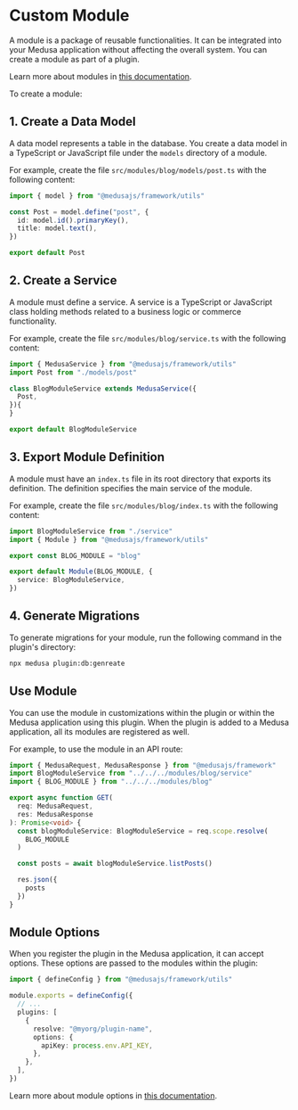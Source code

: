 # Custom Module

A module is a package of reusable functionalities. It can be integrated into your Medusa application without affecting the overall system. You can create a module as part of a plugin.

Learn more about modules in [this documentation](https://docs.medusajs.com/learn/fundamentals/modules).

To create a module:

## 1. Create a Data Model

A data model represents a table in the database. You create a data model in a TypeScript or JavaScript file under the `models` directory of a module.

For example, create the file `src/modules/blog/models/post.ts` with the following content:

```ts
import { model } from "@medusajs/framework/utils"

const Post = model.define("post", {
  id: model.id().primaryKey(),
  title: model.text(),
})

export default Post
```

## 2. Create a Service

A module must define a service. A service is a TypeScript or JavaScript class holding methods related to a business logic or commerce functionality.

For example, create the file `src/modules/blog/service.ts` with the following content:

```ts
import { MedusaService } from "@medusajs/framework/utils"
import Post from "./models/post"

class BlogModuleService extends MedusaService({
  Post,
}){
}

export default BlogModuleService
```

## 3. Export Module Definition

A module must have an `index.ts` file in its root directory that exports its definition. The definition specifies the main service of the module.

For example, create the file `src/modules/blog/index.ts` with the following content:

```ts
import BlogModuleService from "./service"
import { Module } from "@medusajs/framework/utils"

export const BLOG_MODULE = "blog"

export default Module(BLOG_MODULE, {
  service: BlogModuleService,
})
```

## 4. Generate Migrations

To generate migrations for your module, run the following command in the plugin's directory:

```bash
npx medusa plugin:db:genreate
```

## Use Module

You can use the module in customizations within the plugin or within the Medusa application using this plugin. When the plugin is added to a Medusa application, all its modules are registered as well.

For example, to use the module in an API route:

```ts
import { MedusaRequest, MedusaResponse } from "@medusajs/framework"
import BlogModuleService from "../../../modules/blog/service"
import { BLOG_MODULE } from "../../../modules/blog"

export async function GET(
  req: MedusaRequest,
  res: MedusaResponse
): Promise<void> {
  const blogModuleService: BlogModuleService = req.scope.resolve(
    BLOG_MODULE
  )

  const posts = await blogModuleService.listPosts()

  res.json({
    posts
  })
}
```

## Module Options

When you register the plugin in the Medusa application, it can accept options. These options are passed to the modules within the plugin:

```ts
import { defineConfig } from "@medusajs/framework/utils"

module.exports = defineConfig({
  // ...
  plugins: [
    {
      resolve: "@myorg/plugin-name",
      options: {
        apiKey: process.env.API_KEY,
      },
    },
  ],
})
```

Learn more about module options in [this documentation](https://docs.medusajs.com/learn/fundamentals/modules/options).

